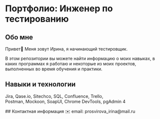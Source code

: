 # Портфолио: Инженер по тестированию

## Обо мне
Привет👋 Меня зовут Ирина, я начинающий тестировщик.  <p>В этом репозитории вы можете найти информацию о моих навыках, в каких программах я работаю и некоторые из моих проектов, выполненных во время обучения и практики.</p>
## Навыки и технологии
<p> Jira, Qase.io, Sitechco, SQL, Confluence, Trello, <br> Postman, Mockoon, SoapUI, Chrome DevTools, pgAdmin 4</p>
## Контактная информация
✉️ email: prosvirova_irina@mail.ru
